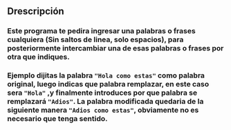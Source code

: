 
## Drescripción
### Este programa te pedira ingresar una palabras o frases cualquiera (Sin saltos de linea, solo espacios), para posteriormente intercambiar una de esas palabras o frases por otra que indiques.
### Ejemplo dijitas la palabra ` "Hola como estas" ` como palabra original, luego indicas que palabra remplazar, en este caso sera ` "Hola" ` ,y finalmente introduces por que palabra se remplazará ` "Adios" `. La palabra modificada quedaria de la siguiente manera ` "Adios como estas" `, obviamente no es necesario que tenga sentido.

